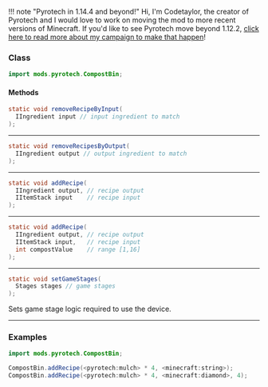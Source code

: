 !!! note "Pyrotech in 1.14.4 and beyond!"
    Hi, I'm Codetaylor, the creator of Pyrotech and I would love to work on moving the mod to more recent versions of Minecraft. If you'd like to see Pyrotech move beyond 1.12.2, [click here to read more about my campaign to make that happen](https://bit.ly/2KaxA3H)!

### Class

```java
import mods.pyrotech.CompostBin;
```

#### Methods

```java
static void removeRecipeByInput(
  IIngredient input // input ingredient to match
);
```


---


```java
static void removeRecipesByOutput(
  IIngredient output // output ingredient to match
);
```


---


```java
static void addRecipe(
  IIngredient output, // recipe output
  IItemStack input    // recipe input
);
```


---


```java
static void addRecipe(
  IIngredient output, // recipe output
  IItemStack input,   // recipe input
  int compostValue    // range [1,16]
);
```


---


```java
static void setGameStages(
  Stages stages // game stages
);
```

Sets game stage logic required to use the device.

---


### Examples

```java
import mods.pyrotech.CompostBin;

CompostBin.addRecipe(<pyrotech:mulch> * 4, <minecraft:string>);
CompostBin.addRecipe(<pyrotech:mulch> * 4, <minecraft:diamond>, 4);
```
